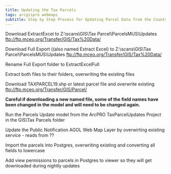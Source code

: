 ```yaml
---
title: Updating the Tax Parcels
tags: arcgispro webmaps
subtitle: Step by Step Process for Updating Parcel Data from the County GIS
---
```

Download ExtractExcel to Z:\scans\GIS\Tax Parcel\ParcelsMUS\Updates
ftp://ftp.mceo.org/Transfer/GIS/Tax%20Data/

Download Full Export ((also named Extract Excel) to Z:\scans\GIS\Tax Parcel\ParcelsMUS\Updates
ftp://ftp.mceo.org/Transfer/GIS/Tax%20Data/

Rename Full Export folder to ExtractExcelFull

Extract both files to their folders, overwriting the existing files

Download TAXPARCEL19.shp or latest parcel file and overwrite existing
ftp://ftp.mceo.org/Transfer/GIS/Parcel/

**Careful if downloading a new named file, some of the field names have been changed in the model and will need to be changed again.**

Run the Parcels Update model from the ArcPRO TaxParcelUpdates Project in the GIS\Tax Parcels folder

Update the Public Notification AGOL Web Map Layer by overwirting existing service - reads from ??

Import the parcels into Postgres, overwriting existing and converting all fields to lowercase

Add view permissions to parcels in Postgres to viewer so they will get downloaded during nightly updates
